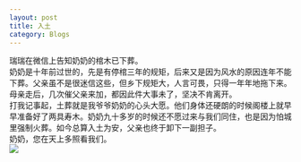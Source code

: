 ```yaml
---
layout: post 
title: 入土
category: Blogs
---
```

瑞瑞在微信上告知奶奶的棺木已下葬。<br/>
奶奶是十年前过世的，先是有停棺三年的规矩，后来又是因为风水的原因连年不能下葬。父亲虽不是很迷信这些，但乡下规矩大，人言可畏，只得一年年地拖下来。母亲走后，几次催父亲来加，都因此件大事未了，坚决不肯离开。<br/>
打我记事起，土葬就是我爷爷奶奶的心头大愿。他们身体还硬朗的时候阁楼上就早早准备好了两具寿木。奶奶九十多岁的时候还不愿过来与我们同住，也是因为怕城里强制火葬。如今总算入土为安，父亲也终于卸下一副担子。<br/>
奶奶，您在天上多照看我们。<br/>
![]({{site.url}}/photos/2014/2014-11-29.jpg)

